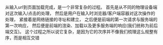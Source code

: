 从输入url到页面加载完成，是一个非常复杂的过程。
首先是从不同的物理设备端对这次输入/点击的处理，
然后是用户在输入时浏览器/客户端容器对这次操作的处理，
紧接着是网络链接的寻址和建立，
之后便是前端的第一次请求与服务端的第一次响应，
然后便是前端的渲染、加载以及更多服务端的响应(我们统称为前后端交互)。
这个过程之所以说它复杂，是因为它的次序并不像我们梳理这么规整有序，而是相互交错
